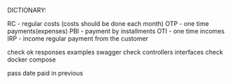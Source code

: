 DICTIONARY:

RC - regular costs (costs should be done each month)
OTP - one time payments(expenses)
PBI - payment by installments
OTI - one time incomes
IRP - income regular payment from the customer


check ok responses examples swagger
check controllers interfaces
check docker  compose


pass date paid in previous 
